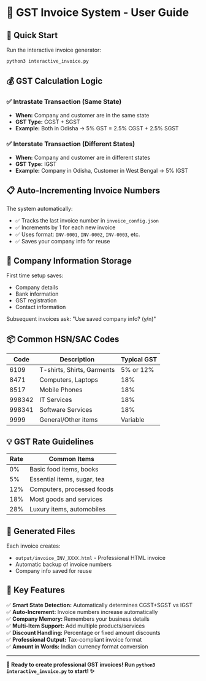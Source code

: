 # 🧾 GST Invoice System - User Guide

## 🚀 Quick Start
Run the interactive invoice generator:
```bash
python3 interactive_invoice.py
```

## 💰 GST Calculation Logic

### ✅ **Intrastate Transaction (Same State)**
- **When:** Company and customer are in the same state
- **GST Type:** CGST + SGST  
- **Example:** Both in Odisha → 5% GST = 2.5% CGST + 2.5% SGST

### ✅ **Interstate Transaction (Different States)**
- **When:** Company and customer are in different states
- **GST Type:** IGST
- **Example:** Company in Odisha, Customer in West Bengal → 5% IGST

## 📋 **Auto-Incrementing Invoice Numbers**

The system automatically:
- ✅ Tracks the last invoice number in `invoice_config.json`
- ✅ Increments by 1 for each new invoice
- ✅ Uses format: `INV-0001`, `INV-0002`, `INV-0003`, etc.
- ✅ Saves your company info for reuse

## 🏢 **Company Information Storage**

First time setup saves:
- Company details
- Bank information  
- GST registration
- Contact information

Subsequent invoices ask: "Use saved company info? (y/n)"

## 📦 **Common HSN/SAC Codes**

| Code | Description | Typical GST |
|------|-------------|-------------|
| 6109 | T-shirts, Shirts, Garments | 5% or 12% |
| 8471 | Computers, Laptops | 18% |
| 8517 | Mobile Phones | 18% |
| 998342 | IT Services | 18% |
| 998341 | Software Services | 18% |
| 9999 | General/Other items | Variable |

## 💡 **GST Rate Guidelines**

| Rate | Common Items |
|------|--------------|
| 0% | Basic food items, books |
| 5% | Essential items, sugar, tea |
| 12% | Computers, processed foods |
| 18% | Most goods and services |
| 28% | Luxury items, automobiles |

## 📄 **Generated Files**

Each invoice creates:
- `output/invoice_INV_XXXX.html` - Professional HTML invoice
- Automatic backup of invoice numbers
- Company info saved for reuse

## 🎯 **Key Features**

✅ **Smart State Detection:** Automatically determines CGST+SGST vs IGST  
✅ **Auto-Increment:** Invoice numbers increase automatically  
✅ **Company Memory:** Remembers your business details  
✅ **Multi-Item Support:** Add multiple products/services  
✅ **Discount Handling:** Percentage or fixed amount discounts  
✅ **Professional Output:** Tax-compliant invoice format  
✅ **Amount in Words:** Indian currency format conversion

---

**🧾 Ready to create professional GST invoices! Run `python3 interactive_invoice.py` to start! ✨**
